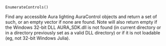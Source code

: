 ```
EnumerateControls()
```

Find any accessible Aura lighting AuraControl objects and return a set of such, or an empty vector if none are found. Note will also return empty if the Windows 32-bit DLL AURA_SDK.dll is not found (in current directory or in a directory previously set as a valid DLL directory) or if it is not loadable (eg, not 32-bit Windows Julia).
